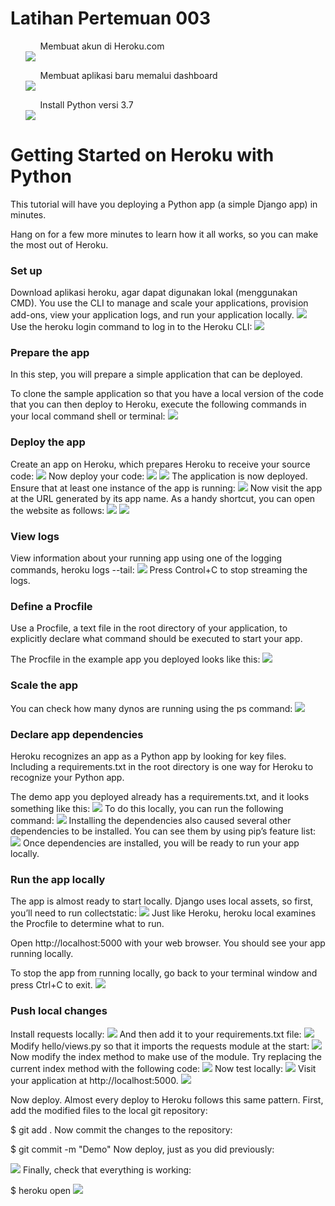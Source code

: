 <h1>Latihan Pertemuan 003</h1>

<ol>
<ul>Membuat akun di Heroku.com</ul>
<img src=lat/heroku5.png>
<ul>Membuat aplikasi baru memalui dashboard</ul>
<img src=lat/createnewapp.png>
<ul>Install Python versi 3.7</ul>
<img src=lat/python.png>
</ol>
<h1>Getting Started on Heroku with Python</h1>
This tutorial will have you deploying a Python app (a simple Django app) in minutes.

Hang on for a few more minutes to learn how it all works, so you can make the most out of Heroku.
<h3>Set up</h3>
Download aplikasi heroku, agar dapat digunakan lokal (menggunakan CMD). You use the CLI to manage and scale your applications, provision add-ons, view your application logs, and run your application locally.
<img src=lat/cliheroku.png>
<br>
Use the heroku login command to log in to the Heroku CLI:
<img src=lat/login.png>
<h3>Prepare the app</h3>
In this step, you will prepare a simple application that can be deployed.

To clone the sample application so that you have a local version of the code that you can then deploy to Heroku, execute the following commands in your local command shell or terminal:
<img src=lat/clone.png>
<h3>Deploy the app</h3>
Create an app on Heroku, which prepares Heroku to receive your source code:
<img src=lat/Screenshot_1.png>
Now deploy your code:
<img src=lat/Screenshot_2.png>
<img src=lat/Screenshot_3.png>
The application is now deployed. Ensure that at least one instance of the app is running:
<img src=lat/Screenshot_4.png>
Now visit the app at the URL generated by its app name. As a handy shortcut, you can open the website as follows:
<img src=lat/Screenshot_5.png>
<img src=lat/Screenshot_6.png>
<h3>View logs</h3>
View information about your running app using one of the logging commands, heroku logs --tail:
<img src=lat/Screenshot_7.png>
Press Control+C to stop streaming the logs.
<h3>Define a Procfile</h3>
Use a Procfile, a text file in the root directory of your application, to explicitly declare what command should be executed to start your app.

The Procfile in the example app you deployed looks like this:
<img src=lat/procfile.png>
<h3>Scale the app</h3>
You can check how many dynos are running using the ps command:
<img src=lat/Screenshot_8.png>
<h3>Declare app dependencies</h3>
Heroku recognizes an app as a Python app by looking for key files. Including a requirements.txt in the root directory is one way for Heroku to recognize your Python app.

The demo app you deployed already has a requirements.txt, and it looks something like this:
<img src=lat/req.png>
To do this locally, you can run the following command:
<img src=lat/Screenshot_11.png>
Installing the dependencies also caused several other dependencies to be installed. You can see them by using pip’s feature list:
<img src=lat/Screenshot_12.png>
Once dependencies are installed, you will be ready to run your app locally.
<h3>Run the app locally</h3>
The app is almost ready to start locally. Django uses local assets, so first, you’ll need to run collectstatic:
<img src=lat/local.png>
Just like Heroku, heroku local examines the Procfile to determine what to run.

Open http://localhost:5000 with your web browser. You should see your app running locally.

To stop the app from running locally, go back to your terminal window and press Ctrl+C to exit.
<img src=lat/Screenshot_13.png>

<h3>Push local changes</h3>
Install requests locally:
<img src=lat/requests.png>
And then add it to your requirements.txt file:
<img src=lat/reqs.png>
Modify hello/views.py so that it imports the requests module at the start:
<img src=lat/views.png>
Now modify the index method to make use of the module. Try replacing the current index method with the following code:
<img src=lat/index.png>
Now test locally:
<img src=lat/locals.png>
Visit your application at http://localhost:5000. 
<img src=lat/Screenshot_15.png>

Now deploy. Almost every deploy to Heroku follows this same pattern. First, add the modified files to the local git repository:

$ git add .
Now commit the changes to the repository:

$ git commit -m "Demo"
Now deploy, just as you did previously:

<img src=lat/Screenshot_17.png>
Finally, check that everything is working:

$ heroku open
<img src=lat/Screenshot_16.png>